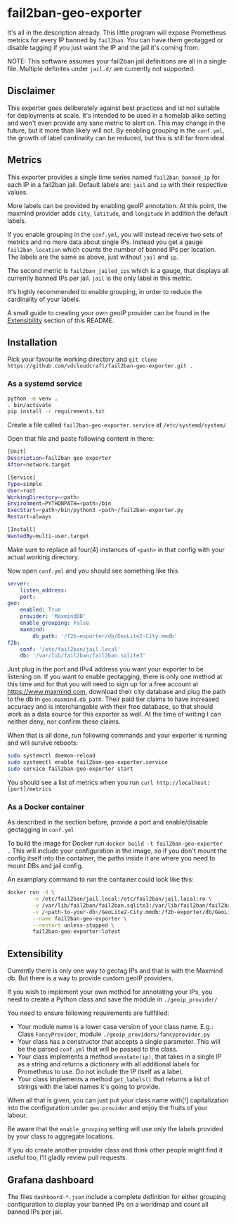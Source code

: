 # fail2ban-geo-exporter

It's all in the description already. This little program will expose Prometheus metrics for every IP banned by `fail2ban`. You can have them geotagged or disable tagging if you just want the IP and the jail it's coming from.

NOTE: This software assumes your fail2ban jail definitions are all in a single file. Multiple definites under `jail.d/` are currently not supported.

## Disclaimer

This exporter goes deliberately against best practices and ist not suitable for deployments at scale. It's intended to be used in a homelab alike setting and won't even provide any sane metric to alert on. This may change in the future, but it more than likely will not.
By enabling grouping in the `conf.yml`, the growth of label cardinality can be reduced, but this is still far from ideal.

## Metrics

This exporter provides a single time series named `fail2ban_banned_ip` for each IP in a fail2ban jail.
Default labels are: `jail` and `ip` with their respective values.

More labels can be provided by enabling geoIP annotation. At this point, the maxmind provider adds `city`, `latitude`, and `longitude` in addition the default labels.

If you enable grouping in the `conf.yml`, you will instead receive two sets of metrics and no more data about single IPs. Instead you get a gauge `fail2ban_location` which counts the number of banned IPs per location. The labels are the same as above, just without `jail` and `ip`.

The second metric is `fail2ban_jailed_ips` which is a gauge, that displays all currently banned IPs per jail. `jail` is the only label in this metric.

It's highly recommended to enable grouping, in order to reduce the cardinality of your labels.

A small guide to creating your own geoIP provider can be found in the [Extensibility](#Extensibility) section of this README.

## Installation

Pick your favourite working directory and `git clone https://github.com/vdcloudcraft/fail2ban-geo-exporter.git .`

### As a systemd service

```bash
python -m venv .
. bin/activate
pip install -r requirements.txt
```

Create a file called `fail2ban-geo-exporter.service` at `/etc/systemd/system/`

Open that file and paste following content in there:

```bash
[Unit]
Description=fail2ban geo exporter
After=network.target

[Service]
Type=simple
User=root
WorkingDirectory=<path>
Environment=PYTHONPATH=<path>/bin
ExecStart=<path>/bin/python3 <path>/fail2ban-exporter.py
Restart=always

[Install]
WantedBy=multi-user.target
```

Make sure to replace all four(4) instances of `<path>` in that config with your actual working directory.

Now open `conf.yml` and you should see something like this

```yaml
server:
    listen_address:
    port:
geo:
    enabled: True
    provider: 'MaxmindDB'
    enable_grouping: False
    maxmind:
        db_path: '/f2b-exporter/db/GeoLite2-City.mmdb'
f2b:
    conf: '/etc/fail2ban/jail.local'
    db: '/var/lib/fail2ban/fail2ban.sqlite3'
```

Just plug in the port and IPv4 address you want your exporter to be listening on. If you want to enable geotagging, there is only one method at this time and for that you will need to sign up for a free account at https://www.maxmind.com, download their city database and plug the path to the db in `geo.maxmind.db_path`. Their paid tier claims to have increased accuracy and is interchangable with their free database, so that should work as a data source for this exporter as well. At the time of writing I can neither deny, nor confirm these claims.

When that is all done, run following commands and your exporter is running and will survive reboots:

```bash
sudo systemctl daemon-reload
sudo systemctl enable fail2ban-geo-exporter.service
sudo service fail2ban-geo-exporter start
```

You should see a list of metrics when you run `curl http://localhost:[port]/metrics`

### As a Docker container

As described in the section before, provide a port and enable/disable geotagging in `conf.yml`

To build the image for Docker run `docker build -t fail2ban-geo-exporter .`
This will include your configuration in the image, so if you don't mount the config itself into the container, the paths inside it are where you need to mount DBs and jail config.

An examplary command to run the container could look like this:

```bash
docker run -d \
        -v /etc/fail2ban/jail.local:/etc/fail2ban/jail.local:ro \
        -v /var/lib/fail2ban/fail2ban.sqlite3:/var/lib/fail2ban/fail2ban.sqlite3:ro \
        -v /<path-to-your-db>/GeoLite2-City.mmdb:/f2b-exporter/db/GeoLite2-City.mmdb \
        --name fail2ban-geo-exporter \
        --restart unless-stopped \
        fail2ban-geo-exporter:latest
```

## Extensibility

Currently there is only one way to geotag IPs and that is with the Maxmind db. But there is a way to provide custom geoIP providers.

If you wish to implement your own method for annotating your IPs, you need to create a Python class and save the module in `./geoip_provider/`

You need to ensure following requirements are fullfilled:

- Your module name is a lower case version of your class name. E.g.: Class `FancyProvider`, module `./geoip_providers/fancyprovider.py`
- Your class has a constructor that accepts a single parameter. This will be the parsed `conf.yml` that will be passed to the class.
- Your class implements a method `annotate(ip)`, that takes in a single IP as a string and returns a dictionary with all additional labels for Prometheus to use. Do not include the IP itself as a label.
- Your class implements a method `get_labels()` that returns a list of strings with the label names it's going to provide.

When all that is given, you can just put your class name with[!] capitalization into the configuration under `geo.provider` and enjoy the fruits of your labour.

Be aware that the `enable_grouping` setting will use only the labels provided by your class to aggregate locations.

If you do create another provider class and think other people might find it useful too, I'll gladly review pull requests.

## Grafana dashboard

The files `dashboard-*.json` include a complete definition for either grouping configuration to display your banned IPs on a worldmap and count all banned IPs per jail.
